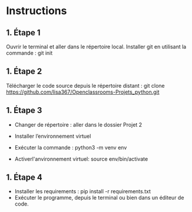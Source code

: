 # Instructions

## 1. Étape 1
Ouvrir le terminal et aller dans le répertoire local.
Installer git en utilisant la commande :
git init

 ## 1. Étape 2
Télécharger le code source depuis le répertoire distant :
git clone https://github.com/lisa367/Openclassrooms-Projets_python.git    

 ## 1. Étape 3
- Changer de répertoire : aller dans le dossier Projet 2
- Installer l’environnement virtuel
- Exécuter la commande :
python3 -m venv env

- Activerl'anvironnement virtuel:
source env/bin/activate

## 1. Étape 4
- Installer les requirements :
pip install -r requirements.txt
- Exécuter le programme, depuis le terminal ou bien dans un éditeur de code.